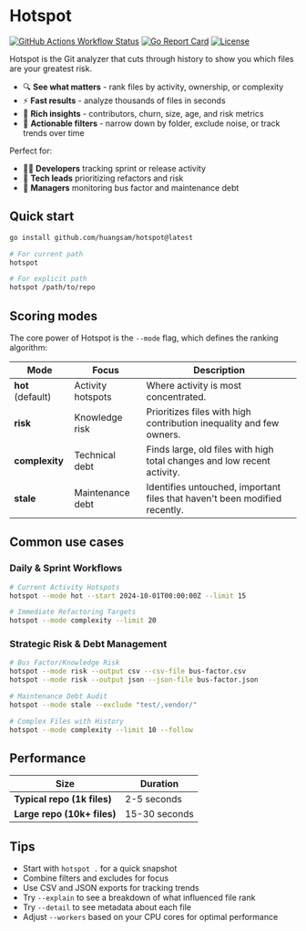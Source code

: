 # Hotspot

[![GitHub Actions Workflow Status](https://img.shields.io/github/actions/workflow/status/huangsam/hotspot/ci.yml)](https://github.com/huangsam/hotspot/actions)
[![Go Report Card](https://goreportcard.com/badge/github.com/huangsam/hotspot)](https://goreportcard.com/report/github.com/huangsam/hotspot)
[![License](https://img.shields.io/github/license/huangsam/hotspot)](https://github.com/huangsam/hotspot/blob/main/LICENSE)

Hotspot is the Git analyzer that cuts through history to show you which files are your greatest risk.

- 🔍 **See what matters** - rank files by activity, ownership, or complexity
- ⚡ **Fast results** - analyze thousands of files in seconds
- 🧮 **Rich insights** - contributors, churn, size, age, and risk metrics
- 🎯 **Actionable filters** - narrow down by folder, exclude noise, or track trends over time

Perfect for:

- 🧑‍💻 **Developers** tracking sprint or release activity
- 🧹 **Tech leads** prioritizing refactors and risk
- 🧾 **Managers** monitoring bus factor and maintenance debt

## Quick start

```bash
go install github.com/huangsam/hotspot@latest

# For current path
hotspot

# For explicit path
hotspot /path/to/repo
```

## Scoring modes

The core power of Hotspot is the `--mode` flag, which defines the ranking algorithm:

| Mode | Focus | Description |
|------|---------|-------------|
| **hot** (default) | Activity hotspots | Where activity is most concentrated. |
| **risk** | Knowledge risk | Prioritizes files with high contribution inequality and few owners. |
| **complexity** | Technical debt | Finds large, old files with high total changes and low recent activity. |
| **stale** | Maintenance debt | Identifies untouched, important files that haven't been modified recently. |

## Common use cases

### Daily & Sprint Workflows

```bash
# Current Activity Hotspots
hotspot --mode hot --start 2024-10-01T00:00:00Z --limit 15

# Immediate Refactoring Targets
hotspot --mode complexity --limit 20
```

### Strategic Risk & Debt Management

```bash
# Bus Factor/Knowledge Risk
hotspot --mode risk --output csv --csv-file bus-factor.csv
hotspot --mode risk --output json --json-file bus-factor.json

# Maintenance Debt Audit
hotspot --mode stale --exclude "test/,vendor/"

# Complex Files with History
hotspot --mode complexity --limit 10 --follow
```

## Performance

|Size|Duration|
|---|---|
|**Typical repo (1k files)**|2-5 seconds|
|**Large repo (10k+ files)**|15-30 seconds|

## Tips

- Start with `hotspot .` for a quick snapshot
- Combine filters and excludes for focus
- Use CSV and JSON exports for tracking trends
- Try `--explain` to see a breakdown of what influenced file rank
- Try `--detail` to see metadata about each file
- Adjust `--workers` based on your CPU cores for optimal performance
